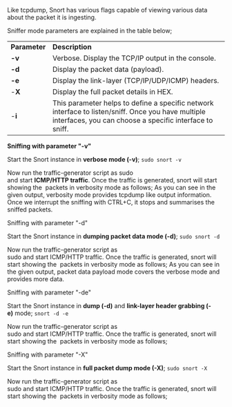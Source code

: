 Like tcpdump, Snort has various flags capable of viewing various data about the packet it is ingesting.  

Sniffer mode parameters are explained in the table below;

|   |   |
|---|---|
|**Parameter**|**Description**|
|**-v**|Verbose. Display the TCP/IP output in the console.|
|**-d**|Display the packet data (payload).|
|**-e**|Display the link-layer (TCP/IP/UDP/ICMP) headers.|
|-**X**|Display the full packet details in HEX.|
|-**i**|This parameter helps to define a specific network interface to listen/sniff. Once you have multiple interfaces, you can choose a specific interface to sniff.|
**Sniffing with parameter "-v"**  

Start the Snort instance in **verbose mode (-v)**; `sudo snort -v`

Now run the traffic-generator script as sudo and start **ICMP/HTTP traffic**. Once the traffic is generated, snort will start showing the  packets in verbosity mode as follows;
As you can see in the given output, verbosity mode provides tcpdump like output information. Once we interrupt the sniffing with CTRL+C, it stops and summarises the sniffed packets.

Sniffing with parameter "-d"  

Start the Snort instance in **dumping packet data mode (-d)**; `sudo snort -d`

Now run the traffic-generator script as sudo and start ICMP/HTTP traffic. Once the traffic is generated, snort will start showing the  packets in verbosity mode as follows;
As you can see in the given output, packet data payload mode covers the verbose mode and provides more data.

Sniffing with parameter "-de"  

Start the Snort instance in **dump (-d)** and **link-layer header grabbing (-e)** mode; `snort -d -e`

Now run the traffic-generator script as sudo and start ICMP/HTTP traffic. Once the traffic is generated, snort will start showing the  packets in verbosity mode as follows;

Sniffing with parameter "-X"  

Start the Snort instance in **full packet dump mode (-X)**; `sudo snort -X`

Now run the traffic-generator script as sudo and start ICMP/HTTP traffic. Once the traffic is generated, snort will start showing the  packets in verbosity mode as follows;